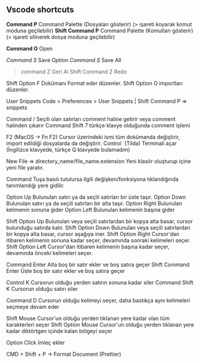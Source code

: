## Vscode shortcuts


**Command P**               Command Palette (Dosyaları gösterir) (> işareti koyarak komut moduna geçilebilir)
**Shift Command P**         Command Palette (Komutları gösterir) (> işareti silinerek dosya moduna geçilebilir)

**Command O**               Open

*Command S*               Save
*Option Command S*        Save All

> command Z               Geri Al
> Shift Command Z         Redo

Shift Option F          Dokümanı Format eder düzenler.
Shift Option O          importları düzenler.

User Snippets           Code > Preferences > User Snippets  |  Shift Command P => snippets

Command /               Seçili olan satırları comment haline getirir veya comment halinden çıkarır
Command Shift 7         türkçe klavye olduğunda comment işlemi

F2 (MacOS -> Fn F2)     Cursor üzerindeki ismi tüm dokümanda değiştirir, import edildiği dosyalarda da değiştirir.
Control `(Tilda)        Terminali açar (İngilizce klavyede, türkçe Q klavyede bulamadım)

New File => directory_name/file_name.extension      Yeni klasör oluşturup içine yeni file yaratır.

Command                 Tuşa basılı tutulursa ilgili değişken/fonksiyona tıklandığında tanımlandığı yere gidilir.

Option Up               Bulunulan satırı ya da seçili satırları bir üste taşır.
Option Down             Bulunulan satırı ya da seçili satırları bir alta taşır.
Option Right            Bulunulan kelimenin sonuna gider
Option Left             Bulunulan kelimenin başına gider   

Shift Option Up         Bulunulan veya seçili satırlardan bir kopya alta basar, cursor bulunduğu satırda kalır.
Shift Option Down       Bulunulan veya seçili satırlardan bir kopya alta basar, cursor aşağıya iner.
Shift Option Right      Cursor'dan itibaren kelimenin sonuna kadar seçer, devamında sonraki kelimeleri seçer.
Shift Option Left       Cursor'dan itibaren kelimenin başına kadar seçer, devamında önceki kelimeleri seçer.

Command Enter           Alta boş bir satır ekler ve boş satıra geçer
Shift Command Enter     Üste boş bir satır ekler ve boş satıra geçer

Control K               Cursorun olduğu yerden satırın sonuna kadar siler
Command Shift K         Cursorun olduğu satırı siler

Command D               Cursorun olduğu kelimeyi seçer, daha bastıkça aynı kelimeleri seçmeye devam eder 

Shift Mouse             Cursor'un olduğu yerden tıklanan yere kadar olan tüm karakterleri seçer
Shift Option Mouse      Cursor'un olduğu yerden tıklanan yere kadar diktörtgen içinde kalan bölgeyi seçer

Option Click            İmleç ekler

CMD + Shift + P -> Format Document (Prettier)

